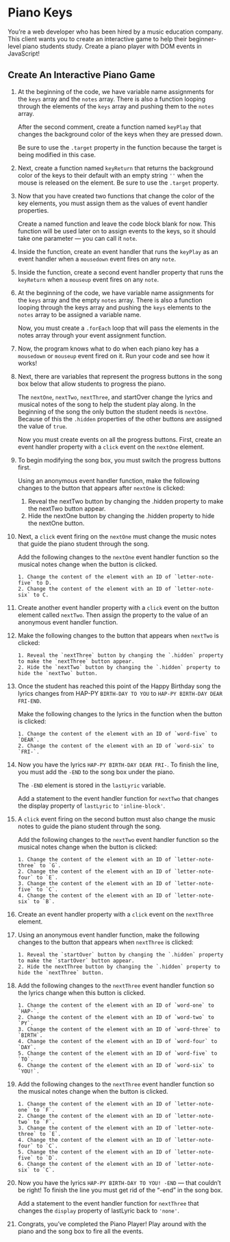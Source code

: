 # Piano Keys

You’re a web developer who has been hired by a music education company. This client wants you to create an interactive game to help their beginner-level piano students study. Create a piano player with DOM events in JavaScript!

## Create An Interactive Piano Game

1.  At the beginning of the code, we have variable name assignments for the `keys` array and the `notes` array. There is also a function looping through the elements of the `keys` array and pushing them to the `notes` array.

    After the second comment, create a function named `keyPlay` that changes the background color of the keys when they are pressed down.

    Be sure to use the `.target` property in the function because the target is being modified in this case.

2.  Next, create a function named `keyReturn` that returns the background color of the keys to their default with an empty string `''` when the mouse is released on the element. Be sure to use the `.target` property.
3.  Now that you have created two functions that change the color of the key elements, you must assign them as the values of event handler properties.

    Create a named function and leave the code block blank for now. This function will be used later on to assign events to the keys, so it should take one parameter — you can call it `note`.

4.  Inside the function, create an event handler that runs the `keyPlay` as an event handler when a `mousedown` event fires on any `note`.
5.  Inside the function, create a second event handler property that runs the `keyReturn` when a `mouseup` event fires on any `note`.
6.  At the beginning of the code, we have variable name assignments for the `keys` array and the empty `notes` array. There is also a function looping through the keys array and pushing the `keys` elements to the `notes` array to be assigned a variable name.

    Now, you must create a `.forEach` loop that will pass the elements in the notes array through your event assignment function.

7.  Now, the program knows what to do when each piano key has a `mousedown` or `mouseup` event fired on it. Run your code and see how it works!
8.  Next, there are variables that represent the progress buttons in the song box below that allow students to progress the piano.

    The `nextOne`, `nextTwo`, `nextThree`, and startOver change the lyrics and musical notes of the song to help the student play along. In the beginning of the song the only button the student needs is `nextOne`. Because of this the `.hidden` properties of the other buttons are assigned the value of `true`.

    Now you must create events on all the progress buttons. First, create an event handler property with a `click` event on the `nextOne` element.

9.  To begin modifying the song box, you must switch the progress buttons first.

    Using an anonymous event handler function, make the following changes to the button that appears after `nextOne` is clicked:

    1. Reveal the nextTwo button by changing the .hidden property to make the nextTwo button appear.
    2. Hide the nextOne button by changing the .hidden property to hide the nextOne button.

10. Next, a `click` event firing on the `nextOne` must change the music notes that guide the piano student through the song.

    Add the following changes to the `nextOne` event handler function so the musical notes change when the button is clicked.

        1. Change the content of the element with an ID of `letter-note-five` to D.
        2. Change the content of the element with an ID of `letter-note-six` to C.

11. Create another event handler property with a `click` event on the button element called `nextTwo`. Then assign the property to the value of an anonymous event handler function.
12. Make the following changes to the button that appears when `nextTwo` is clicked:

        1. Reveal the `nextThree` button by changing the `.hidden` property to make the `nextThree` button appear.
        2. Hide the `nextTwo` button by changing the `.hidden` property to hide the `nextTwo` button.

13. Once the student has reached this point of the Happy Birthday song the lyrics changes from HAP-PY `BIRTH-DAY TO YOU` to `HAP-PY BIRTH-DAY DEAR FRI-END`.

    Make the following changes to the lyrics in the function when the button is clicked:

        1. Change the content of the element with an ID of `word-five` to `DEAR`.
        2. Change the content of the element with an ID of `word-six` to `FRI-`.

14. Now you have the lyrics `HAP-PY BIRTH-DAY DEAR FRI-`. To finish the line, you must add the `-END` to the song box under the piano.

    The `-END` element is stored in the `lastLyric` variable.

    Add a statement to the event handler function for `nextTwo` that changes the display property of `lastLyric` to `'inline-block'`.

15. A `click` event firing on the second button must also change the music notes to guide the piano student through the song.

    Add the following changes to the `nextTwo` event handler function so the musical notes change when the button is clicked:

        1. Change the content of the element with an ID of `letter-note-three` to `G`.
        2. Change the content of the element with an ID of `letter-note-four` to `E`.
        3. Change the content of the element with an ID of `letter-note-five` to `C`.
        4. Change the content of the element with an ID of `letter-note-six` to `B`.

16. Create an event handler property with a `click` event on the `nextThree` element.
17. Using an anonymous event handler function, make the following changes to the button that appears when `nextThree` is clicked:

        1. Reveal the `startOver` button by changing the `.hidden` property to make the `startOver` button appear.
        2. Hide the nextThree button by changing the `.hidden` property to hide the `nextThree` button.

18. Add the following changes to the `nextThree` event handler function so the lyrics change when this button is clicked.

        1. Change the content of the element with an ID of `word-one` to `HAP-`.
        2. Change the content of the element with an ID of `word-two` to `PY`.
        3. Change the content of the element with an ID of `word-three` to `BIRTH`.
        4. Change the content of the element with an ID of `word-four` to `DAY`.
        5. Change the content of the element with an ID of `word-five` to `TO`.
        6. Change the content of the element with an ID of `word-six` to `YOU!`.

19. Add the following changes to the `nextThree` event handler function so the musical notes change when the button is clicked.

        1. Change the content of the element with an ID of `letter-note-one` to `F`.
        2. Change the content of the element with an ID of `letter-note-two` to `F`.
        3. Change the content of the element with an ID of `letter-note-three` to `E`.
        4. Change the content of the element with an ID of `letter-note-four` to `C`.
        5. Change the content of the element with an ID of `letter-note-five` to `D`.
        6. Change the content of the element with an ID of `letter-note-six` to `C`.

20. Now you have the lyrics `HAP-PY BIRTH-DAY TO YOU! -END` — that couldn’t be right! To finish the line you must get rid of the “-end” in the song box.

    Add a statement to the event handler function for `nextThree` that changes the `display` property of lastLyric back to `'none'`.

21. Congrats, you’ve completed the Piano Player! Play around with the piano and the song box to fire all the events.
